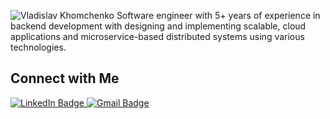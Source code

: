 <!--
**khomcvla/khomcvla** is a ✨ _special_ ✨ repository because its `README.md` (this file) appears on your GitHub profile.

Here are some ideas to get you started:

- 🔭 I’m currently working on ...
- 🌱 I’m currently learning ...
- 👯 I’m looking to collaborate on ...
- 🤔 I’m looking for help with ...
- 💬 Ask me about ...
- 📫 How to reach me: ...
- 😄 Pronouns: ...
- ⚡ Fun fact: ...
-->
![Vladislav Khomchenko](https://github.com/khomcvla/khomcvla/assets/37308862/8d4a4bee-196d-458f-947c-f29916390317)
Software engineer with 5+ years of experience in backend development with designing and implementing scalable, cloud applications and microservice-based distributed systems using various technologies.

## Connect with Me
<div id="badges">
  <a href="https://www.linkedin.com/in/khomcvla">
    <img src="https://img.shields.io/badge/LinkedIn-blue?style=for-the-badge&logo=linkedin&logoColor=white" alt="LinkedIn Badge"/>
  </a>
  <a href="khomcvla/@gmail.com">
    <img src="https://img.shields.io/badge/Gmail-red?style=for-the-badge&logo=gmail&logoColor=white" alt="Gmail Badge"/>
  </a>
</div>
